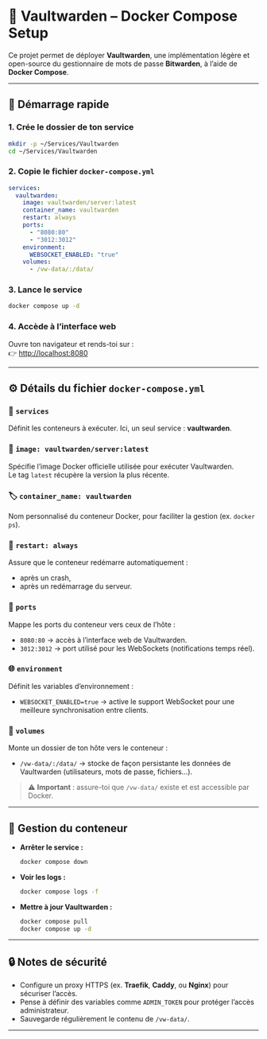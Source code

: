 # 🧱 Vaultwarden – Docker Compose Setup

Ce projet permet de déployer **Vaultwarden**, une implémentation légère et open-source du gestionnaire de mots de passe **Bitwarden**, à l’aide de **Docker Compose**.

---

## 🚀 Démarrage rapide

### 1. Crée le dossier de ton service
```bash
mkdir -p ~/Services/Vaultwarden
cd ~/Services/Vaultwarden
```

### 2. Copie le fichier `docker-compose.yml`
```yaml
services:
  vaultwarden:
    image: vaultwarden/server:latest
    container_name: vaultwarden
    restart: always
    ports:
      - "8080:80"
      - "3012:3012"
    environment:
      WEBSOCKET_ENABLED: "true"
    volumes:
      - /vw-data/:/data/
```

### 3. Lance le service
```bash
docker compose up -d
```

### 4. Accède à l’interface web
Ouvre ton navigateur et rends-toi sur :  
👉 [http://localhost:8080](http://localhost:8080)

---

## ⚙️ Détails du fichier `docker-compose.yml`

### 🧩 `services`
Définit les conteneurs à exécuter. Ici, un seul service : **vaultwarden**.

### 🐳 `image: vaultwarden/server:latest`
Spécifie l’image Docker officielle utilisée pour exécuter Vaultwarden.  
Le tag `latest` récupère la version la plus récente.

### 🏷️ `container_name: vaultwarden`
Nom personnalisé du conteneur Docker, pour faciliter la gestion (ex. `docker ps`).

### 🔁 `restart: always`
Assure que le conteneur redémarre automatiquement :
- après un crash,  
- après un redémarrage du serveur.

### 🔌 `ports`
Mappe les ports du conteneur vers ceux de l’hôte :
- `8080:80` → accès à l’interface web de Vaultwarden.  
- `3012:3012` → port utilisé pour les WebSockets (notifications temps réel).

### 🌐 `environment`
Définit les variables d’environnement :
- `WEBSOCKET_ENABLED=true` → active le support WebSocket pour une meilleure synchronisation entre clients.

### 💾 `volumes`
Monte un dossier de ton hôte vers le conteneur :
- `/vw-data/:/data/` → stocke de façon persistante les données de Vaultwarden (utilisateurs, mots de passe, fichiers…).

> ⚠️ **Important** : assure-toi que `/vw-data/` existe et est accessible par Docker.

---

## 🧹 Gestion du conteneur

- **Arrêter le service :**
  ```bash
  docker compose down
  ```

- **Voir les logs :**
  ```bash
  docker compose logs -f
  ```

- **Mettre à jour Vaultwarden :**
  ```bash
  docker compose pull
  docker compose up -d
  ```

---

## 🔒 Notes de sécurité

- Configure un proxy HTTPS (ex. **Traefik**, **Caddy**, ou **Nginx**) pour sécuriser l’accès.  
- Pense à définir des variables comme `ADMIN_TOKEN` pour protéger l’accès administrateur.  
- Sauvegarde régulièrement le contenu de `/vw-data/`.

---

